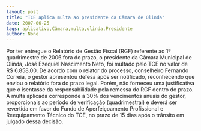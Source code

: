 ```yaml
---
layout: post
title: "TCE aplica multa ao presidente da Câmara de Olinda"
date: 2007-06-25
tags: aplicativo,Câmara,multa,olinda,Presidente
author: None
---
```

Por ter entregue o Relat&oacute;rio de Gest&atilde;o Fiscal (RGF) referente ao 1&ordm; quadrimestre de 2006 fora do prazo, o presidente da C&acirc;mara Municipal de Olinda, Jos&eacute; Ezequiel Nascimento Neto, foi multado pelo TCE no valor de R$ 6.858,00. 
De acordo com o relator do processo, conselheiro Fernando Correia, o gestor apresentou defesa ap&oacute;s ser notificado, reconhecendo que enviou o relat&oacute;rio fora do prazo legal. Por&eacute;m, n&atilde;o forneceu uma justificativa que o isentasse da responsabilidade pela remessa do RGF dentro do prazo.
A multa aplicada corresponde a 30% dos vencimentos anuais do gestor, proporcionais ao per&iacute;odo de verifica&ccedil;&atilde;o (quadrimestral) e dever&aacute; ser revertida em favor do Fundo de Aperfei&ccedil;oamento Profissional e Reequipamento T&eacute;cnico do TCE, no prazo de 15 dias ap&oacute;s o tr&acirc;nsito em julgado dessa decis&atilde;o. 